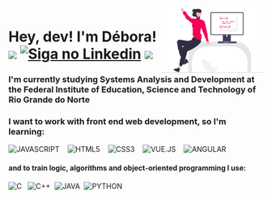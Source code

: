  <link rel="stylesheet" href="https://cdn.jsdelivr.net/gh/devicons/devicon@v2.15.1/devicon.min.css"> 
<img align="right"  width= "40%"src="https://raw.githubusercontent.com/dlavinia/dlavinia/4089b001522df2fddbfbb880328960eac5e9d403/imgs/coder.svg">
<h1> Hey, dev! I'm Débora! <br>
<a href="https://www.instagram.com/deboralsm_" alt="Instagram">
    <img src="https://img.shields.io/badge/-Instagram-AA0174?style=flat-square&labelColor=AA0174&logo=instagram&logoColor=white&link=https://www.instagram.com/deboralsm_/"/></a>
<a href="https://www.linkedin.com/in/deboralsm/">
    <img alt="Siga no Linkedin" src="https://img.shields.io/badge/-LinkedIn-blue?style=flat-square&logo=Linkedin&logoColor=white&link=https://www.linkedin.com/in/deboralsm/"></a>
<a href="mailto:dlavinia2003@gmail.com" alt="Email">
    <img src="https://img.shields.io/badge/Email-EA4335?style=flat-square&labelColor=EA4335&logo=gmail&logoColor=fff"/></a>
</h1>

### I'm currently studying Systems Analysis and Development at the Federal Institute of Education, Science and Technology of Rio Grande do Norte

### I want to work with front end web development, so I'm learning:<br>
  <img src="https://cdn.jsdelivr.net/gh/devicons/devicon/icons/javascript/javascript-original.svg" width="50px" title="JAVASCRIPT"/>&nbsp;&nbsp;&nbsp;&nbsp;<img src="https://cdn.jsdelivr.net/gh/devicons/devicon/icons/html5/html5-original.svg" width="50px"  title="HTML5"/>&nbsp;&nbsp;&nbsp;&nbsp;<img src="https://cdn.jsdelivr.net/gh/devicons/devicon/icons/css3/css3-original.svg" width="50px" title="CSS3"/>&nbsp;&nbsp;&nbsp;&nbsp;<img src="https://cdn.jsdelivr.net/gh/devicons/devicon/icons/vuejs/vuejs-original.svg" width="50px" title="VUE.JS"/>&nbsp;&nbsp;&nbsp;&nbsp;<img src="https://cdn.jsdelivr.net/gh/devicons/devicon/icons/angularjs/angularjs-original.svg" width="50px" title="ANGULAR"/>
          
#### and to train logic, algorithms and object-oriented programming I use: <br>
  <img src="https://cdn.jsdelivr.net/gh/devicons/devicon/icons/csharp/csharp-original.svg" width="50px" title="C"/>&nbsp;&nbsp;&nbsp;<img src="https://cdn.jsdelivr.net/gh/devicons/devicon/icons/c/c-original.svg" width="50px" title="C++"/>&nbsp;&nbsp;<img src="https://cdn.jsdelivr.net/gh/devicons/devicon/icons/java/java-original.svg" width="50px" title="JAVA"/>&nbsp;&nbsp;<img src="https://cdn.jsdelivr.net/gh/devicons/devicon/icons/python/python-original.svg" width="50px" title="PYTHON"/>
         
